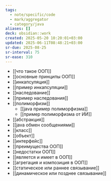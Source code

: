 ```yaml
---
tags:
  - note/specific/code
  - mark/aggregator
  - category/java
aliases: []
deck: obsidian::work
created: 2025-05-20 10:20:01+03:00
updated: 2025-06-11T08:48:21+03:00
sr-due: 2025-08-25
sr-interval: 75
sr-ease: 310
---
```


- [[что такое ООП]]
- [[основные принципы ООП]]
- [[инкапсуляция]]
- [[пример инкапсуляции]]
- [[наследование]]
- [[пример наследования]]
- [[полиморфизм]]
	- [[java пример полиморфизма]]
	- [[пример полиморфизма от ИИ]]
- [[абстракция]]
- [[java обмен сообщениями]]
- [[класс]]
- [[объект]]
- [[интерфейс]]
- [[преимущества ООП]]
- [[недостатки ООП]]
- [[является и имеет в ООП]]
- [[агрегация и композиция в ООП]]
- [[статическое или раннее связывание]]
- [[динамическое или позднее связывание]]

